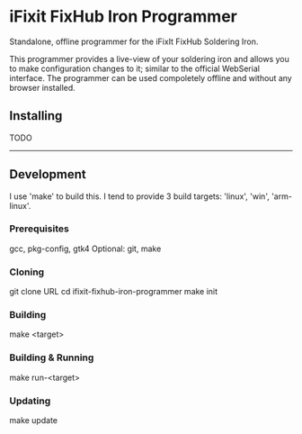 #  iFixit FixHub Iron Programmer
Standalone, offline programmer for the iFixIt FixHub Soldering Iron.

This programmer provides a live-view of your soldering iron and allows you to make configuration changes to it; similar to the official WebSerial interface.   The programmer can be used compoletely offline and without any browser installed.

##  Installing

TODO

---

##  Development
I use 'make' to build this.  I tend to provide 3 build targets:  'linux', 'win', 'arm-linux'.

###  Prerequisites
gcc, pkg-config, gtk4
Optional:  git, make

###  Cloning
git clone URL
cd ifixit-fixhub-iron-programmer
make init

###  Building
make \<target\>

###  Building & Running
make run-\<target\>

###  Updating
make update
